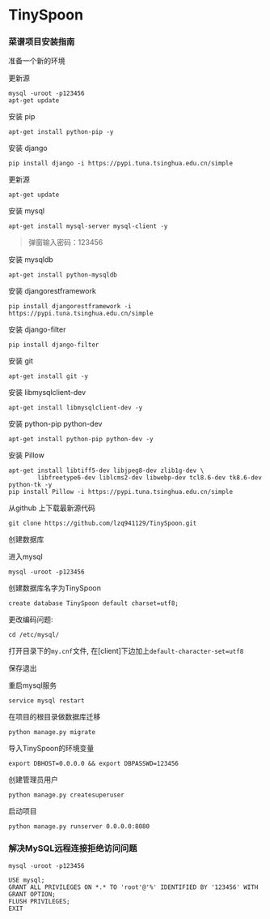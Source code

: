 # TinySpoon  

### 菜谱项目安装指南 

准备一个新的环境  

更新源  

	mysql -uroot -p123456  
	apt-get update  

安装 pip  

	apt-get install python-pip -y  

安装 django  

	pip install django -i https://pypi.tuna.tsinghua.edu.cn/simple  

更新源  

 	apt-get update  

安装 mysql  

	apt-get install mysql-server mysql-client -y  

> 弹窗输入密码：123456  

安装 mysqldb  

	apt-get install python-mysqldb  

安装 djangorestframework  

	pip install djangorestframework -i https://pypi.tuna.tsinghua.edu.cn/simple  

安装 django-filter  

	pip install django-filter  

安装 git  

	apt-get install git -y  

安装 libmysqlclient-dev  

	apt-get install libmysqlclient-dev -y  

安装 python-pip python-dev  

	apt-get install python-pip python-dev -y  

安装 Pillow  

	apt-get install libtiff5-dev libjpeg8-dev zlib1g-dev \  
        	libfreetype6-dev liblcms2-dev libwebp-dev tcl8.6-dev tk8.6-dev python-tk -y
	pip install Pillow -i https://pypi.tuna.tsinghua.edu.cn/simple

从github 上下载最新源代码  

	git clone https://github.com/lzq941129/TinySpoon.git  

创建数据库  

进入mysql  

	mysql -uroot -p123456  

创建数据库名字为TinySpoon  

	create database TinySpoon default charset=utf8;  

更改编码问题:  

	cd /etc/mysql/  

打开目录下的`my.cnf`文件, 在[client]下边加上`default-character-set=utf8`  

保存退出  

重启mysql服务  

	service mysql restart  

在项目的根目录做数据库迁移  

	python manage.py migrate  

导入TinySpoon的环境变量  

	export DBHOST=0.0.0.0 && export DBPASSWD=123456  

创建管理员用户  

	python manage.py createsuperuser  

启动项目  

	python manage.py runserver 0.0.0.0:8080  

### 解决MySQL远程连接拒绝访问问题  

	mysql -uroot -p123456  
	
	USE mysql;  
	GRANT ALL PRIVILEGES ON *.* TO 'root'@'%' IDENTIFIED BY '123456' WITH GRANT OPTION;  
	FLUSH PRIVILEGES;  
	EXIT  
